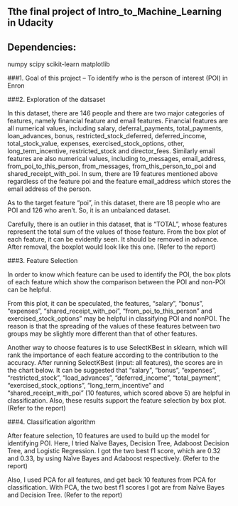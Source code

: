 ## Tthe final project of Intro_to_Machine_Learning in Udacity 

## Dependencies:
numpy
scipy
scikit-learn
matplotlib

###1. Goal of this project – To identify who is the person of interest (POI) in Enron

###2. Exploration of the datsaset

In this dataset, there are 146 people and there are two major categories of features, namely financial feature and email features. Financial features are all numerical values, including salary, deferral_payments, total_payments, loan_advances, bonus, restricted_stock_deferred, deferred_income, total_stock_value, expenses, exercised_stock_options, other, long_term_incentive, restricted_stock and director_fees. Similarly email features are also numerical values, including to_messages, email_address, from_poi_to_this_person, from_messages, from_this_person_to_poi and shared_receipt_with_poi. In sum, there are 19 features mentioned above regardless of the feature poi and the feature email_address which stores the email address of the person. 

As to the target feature “poi”, in this dataset, there are 18 people who are POI and 126 who aren’t. So, it is an unbalanced dataset. 

Carefully, there is an outlier in this dataset, that is “TOTAL”, whose features represent the total sum of the values of those feature. From the box plot of each feature, it can be evidently seen. It should be removed in advance. After removal, the boxplot would look like this one. (Refer to the report)

###3. Feature Selection 

In order to know which feature can be used to identify the POI, the box plots of each feature which show the comparison between the POI and non-POI can be helpful. 

From this plot, it can be speculated, the features, “salary”, “bonus”, “expenses”, “shared_receipt_with_poi”, “from_poi_to_this_person” and exercised_stock_options” may be helpful in classifying POI and nonPOI. The reason is that the spreading of the values of these features between two groups may be slightly more different than that of other features.

Another way to choose features is to use SelectKBest in sklearn, which will rank the importance of each feature according to the contribution to the accuracy. After running SelectKBest (input: all features), the scores are in the chart below. It can be suggested that “salary”, “bonus”, “expenses”, “restricted_stock”, “load_advances”, “deferred_income”, “total_payment”, “exercised_stock_options”, “long_term_incentive” and “shared_receipt_with_poi” (10 features, which scored above 5) are helpful in classification. Also, these results support the feature selection by box plot. (Refer to the report)


###4. Classification algorithm

After feature selection, 10 features are used to build up the model for identifying POI. Here, I tried Naïve Bayes, Decision Tree, Adaboost Decision Tree, and Logistic Regression. I got the two best f1 score, which are 0.32 and 0.33, by using Naïve Bayes and Adaboost respectively. (Refer to the report)

Also, I used PCA for all features, and get back 10 features from PCA for classification. With PCA, the two best f1 scores I got are from Naïve Bayes and Decision Tree. (Refer to the report)



